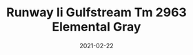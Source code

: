 ---
tags: 
  - "To Market"
  - "Rubber Flooring"
  - "Runway2"
title: "Runway Ii Gulfstream Tm 2963 Elemental Gray"
designer: "To Market"
image_primary: "img/2963.jpg"
href: "https://www.tomkt.com/runway-2-swatches"
description: "ROLL%20SIZE%3A%204%27%20x%2025%27%A0%20or%204%27%20x%2050%27"
category: "rubber-flooring-runway2"
subtitle: ""
manufacturer: "ToMarket"
slug: "/manufacturers/tomarket/rubber-flooring-runway-2/to-market-runway-ii-gulfstream-tm-2963-elemental-gray"
date: "2021-02-22"
---